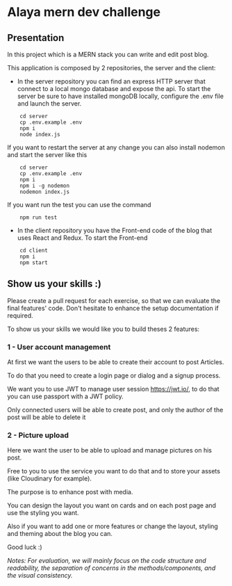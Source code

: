 
# Alaya mern dev challenge 

## Presentation

In this project which is a MERN stack you can write and edit post blog.

This application is composed by 2 repositories, the server and the client:

- In the server repository you can find an express HTTP server that connect to a local mongo database and expose
the api.
To start the server be sure to have installed mongoDB locally, configure the .env file and launch the server.
```$xslt
    cd server
    cp .env.example .env
    npm i
    node index.js
```
If you want to restart the server at any change you can also install nodemon and start the server like this
```
    cd server
    cp .env.example .env
    npm i
    npm i -g nodemon
    nodemon index.js
```
If you want run the test you can use the command
```
    npm run test
```
- In the client repository you have the Front-end code of the blog that uses React and Redux.
To start the Front-end
```
    cd client
    npm i
    npm start
```

## Show us your skills :)

Please create a pull request for each exercise, so that we can evaluate the final features' code.
Don't hesitate to enhance the setup documentation if required.

To show us your skills we would like you to build theses 2 features:

### 1 - User account management

At first we want the users to be able to create their account to post Articles.

To do that you need to create a login page or dialog and a signup process.

We want you to use JWT to manage user session https://jwt.io/, to do that you can use passport with a JWT policy.

Only connected users will be able to create post, and only the author of the post will be able to delete it

### 2 - Picture upload

Here we want the user to be able to upload and manage pictures on his post.

Free to you to use the service you want to do that and to store your assets (like Cloudinary for example).

The purpose is to enhance post with media.

You can design the layout you want on cards and on each post page and use the styling you want.

Also if you want to add one or more features or change the layout, styling and theming about the blog you can.

Good luck :)

_Notes: For evaluation, we will mainly focus on the code structure and readability, the separation of concerns in the methods/components, and the visual consistency._
